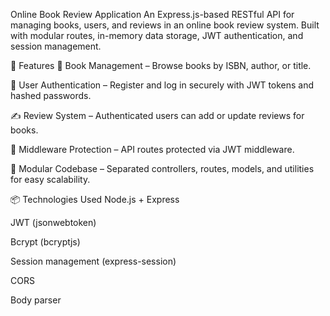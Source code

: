 Online Book Review Application
An Express.js-based RESTful API for managing books, users, and reviews in an online book review system. Built with modular routes, in-memory data storage, JWT authentication, and session management.

🚀 Features
📖 Book Management – Browse books by ISBN, author, or title.

👤 User Authentication – Register and log in securely with JWT tokens and hashed passwords.

✍️ Review System – Authenticated users can add or update reviews for books.

🔐 Middleware Protection – API routes protected via JWT middleware.

🧪 Modular Codebase – Separated controllers, routes, models, and utilities for easy scalability.

📦 Technologies Used
Node.js + Express

JWT (jsonwebtoken)

Bcrypt (bcryptjs)

Session management (express-session)

CORS

Body parser
